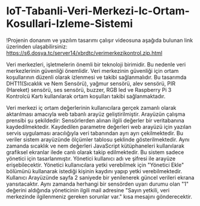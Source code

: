 # IoT-Tabanli-Veri-Merkezi-Ic-Ortam-Kosullari-Izleme-Sistemi
!Projenin donanım ve yazılım tasarımı çalışır videosuna aşağıda bulunan link üzerinden ulaşabilirsiniz:
https://s6.dosya.tc/server14/xbrdtc/verimerkezikontrol.zip.html

  Veri merkezleri, işletmelerin önemli bir teknoloji birimidir. Bu nedenle veri merkezlerinin güvenliği önemlidir. Veri merkezinin güvenliği için ortam koşullarının düzenli olarak izlenmesi ve takibi sağlanmalıdır. Bu tasarımda DHT11(Sıcaklık ve Nem Sensörü), yağmur sensörü, alev sensörü, PIR (Hareket) sensörü, ses sensörü, buzzer, RGB led ve Raspberry Pi 3 Kontrolcü Kartı  kullanılarak ortam koşulları takibi sağlanmaktadır. 

  Veri merkezi iç ortam değerlerinin kullanıcılara gerçek zamanlı olarak aktarılması amacıyla web tabanlı arayüz geliştirilmiştir. Arayüzün çalışma prensibi şu şekildedir: Sensörlerden alınan ilgili değerler bir veritabanına kaydedilmektedir. Kaydedilen parametre değerleri web arayüzü için yazılan servis uygulaması aracılığıyla veri tabanından ayrı ayrı çekilmektedir. Bu veriler sistem arayüzünde ölçümler tablosu şeklinde gösterilmektedir. Aynı zamanda sıcaklık ve nem değerleri  JavaScript kütüphaneleri kullanılarak grafiksel ekranlar ilede canlı olarak takip edilmektedir. Bu sistem sadece yönetici için tasarlanmıştır. Yönetici kullanıcı adı ve şifresi ile arayüze erişebilecektir. Yönetici kullanıcılara yetki verebilmek için "Yönetici Ekle" bölümünü kullanarak istediği kişinin kaydını yapıp yetki verebilmektedir. Kullanıcı Arayüzünde sayfa 2 saniyede bir yenilenerek güncel verileri ekrana yansıtacaktır. Aynı zamanda herhangi bir sensörden uyarı durumu olan "1" değerini aldığında yöneticinin ilgili mail adresine "Sayın yetkili, veri merkezinde ilgilenmeniz gereken sorunlar var." kısa mesajını gönderecektir.
